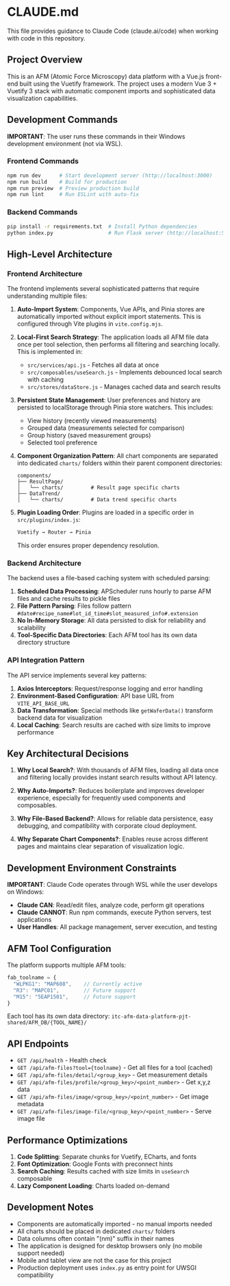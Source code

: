 # CLAUDE.md

This file provides guidance to Claude Code (claude.ai/code) when working with code in this repository.

## Project Overview

This is an AFM (Atomic Force Microscopy) data platform with a Vue.js front-end built using the Vuetify framework. The project uses a modern Vue 3 + Vuetify 3 stack with automatic component imports and sophisticated data visualization capabilities.

## Development Commands

**IMPORTANT**: The user runs these commands in their Windows development environment (not via WSL).

### Frontend Commands
```bash
npm run dev      # Start development server (http://localhost:3000)
npm run build    # Build for production
npm run preview  # Preview production build
npm run lint     # Run ESLint with auto-fix
```

### Backend Commands
```bash
pip install -r requirements.txt  # Install Python dependencies
python index.py                  # Run Flask server (http://localhost:5000)
```

## High-Level Architecture

### Frontend Architecture

The frontend implements several sophisticated patterns that require understanding multiple files:

1. **Auto-Import System**: Components, Vue APIs, and Pinia stores are automatically imported without explicit import statements. This is configured through Vite plugins in `vite.config.mjs`.

2. **Local-First Search Strategy**: The application loads all AFM file data once per tool selection, then performs all filtering and searching locally. This is implemented in:
   - `src/services/api.js` - Fetches all data at once
   - `src/composables/useSearch.js` - Implements debounced local search with caching
   - `src/stores/dataStore.js` - Manages cached data and search results

3. **Persistent State Management**: User preferences and history are persisted to localStorage through Pinia store watchers. This includes:
   - View history (recently viewed measurements)
   - Grouped data (measurements selected for comparison)
   - Group history (saved measurement groups)
   - Selected tool preference

4. **Component Organization Pattern**: All chart components are separated into dedicated `charts/` folders within their parent component directories:
   ```
   components/
   ├── ResultPage/
   │   └── charts/         # Result page specific charts
   ├── DataTrend/
   │   └── charts/         # Data trend specific charts
   ```

5. **Plugin Loading Order**: Plugins are loaded in a specific order in `src/plugins/index.js`:
   ```javascript
   Vuetify → Router → Pinia
   ```
   This order ensures proper dependency resolution.

### Backend Architecture

The backend uses a file-based caching system with scheduled parsing:

1. **Scheduled Data Processing**: APScheduler runs hourly to parse AFM files and cache results to pickle files
2. **File Pattern Parsing**: Files follow pattern `#date#recipe_name#lot_id_time#slot_measured_info#.extension`
3. **No In-Memory Storage**: All data persisted to disk for reliability and scalability
4. **Tool-Specific Data Directories**: Each AFM tool has its own data directory structure

### API Integration Pattern

The API service implements several key patterns:

1. **Axios Interceptors**: Request/response logging and error handling
2. **Environment-Based Configuration**: API base URL from `VITE_API_BASE_URL`
3. **Data Transformation**: Special methods like `getWaferData()` transform backend data for visualization
4. **Local Caching**: Search results are cached with size limits to improve performance

## Key Architectural Decisions

1. **Why Local Search?**: With thousands of AFM files, loading all data once and filtering locally provides instant search results without API latency.

2. **Why Auto-Imports?**: Reduces boilerplate and improves developer experience, especially for frequently used components and composables.

3. **Why File-Based Backend?**: Allows for reliable data persistence, easy debugging, and compatibility with corporate cloud deployment.

4. **Why Separate Chart Components?**: Enables reuse across different pages and maintains clear separation of visualization logic.

## Development Environment Constraints

**IMPORTANT**: Claude Code operates through WSL while the user develops on Windows:

- **Claude CAN**: Read/edit files, analyze code, perform git operations
- **Claude CANNOT**: Run npm commands, execute Python servers, test applications
- **User Handles**: All package management, server execution, and testing

## AFM Tool Configuration

The platform supports multiple AFM tools:

```javascript
fab_toolname = {
  "WLPKG1": "MAP608",    // Currently active
  "R3": "MAPC01",        // Future support
  "M15": "5EAP1501",     // Future support
}
```

Each tool has its own data directory: `itc-afm-data-platform-pjt-shared/AFM_DB/{TOOL_NAME}/`

## API Endpoints

- `GET /api/health` - Health check
- `GET /api/afm-files?tool={toolname}` - Get all files for a tool (cached)
- `GET /api/afm-files/detail/<group_key>` - Get measurement details
- `GET /api/afm-files/profile/<group_key>/<point_number>` - Get x,y,z data
- `GET /api/afm-files/image/<group_key>/<point_number>` - Get image metadata
- `GET /api/afm-files/image-file/<group_key>/<point_number>` - Serve image file

## Performance Optimizations

1. **Code Splitting**: Separate chunks for Vuetify, ECharts, and fonts
2. **Font Optimization**: Google Fonts with preconnect hints
3. **Search Caching**: Results cached with size limits in `useSearch` composable
4. **Lazy Component Loading**: Charts loaded on-demand

## Development Notes

- Components are automatically imported - no manual imports needed
- All charts should be placed in dedicated `charts/` folders
- Data columns often contain "(nm)" suffix in their names
- The application is designed for desktop browsers only (no mobile support needed)
- Mobile and tablet view are not the case for this project
- Production deployment uses `index.py` as entry point for UWSGI compatibility